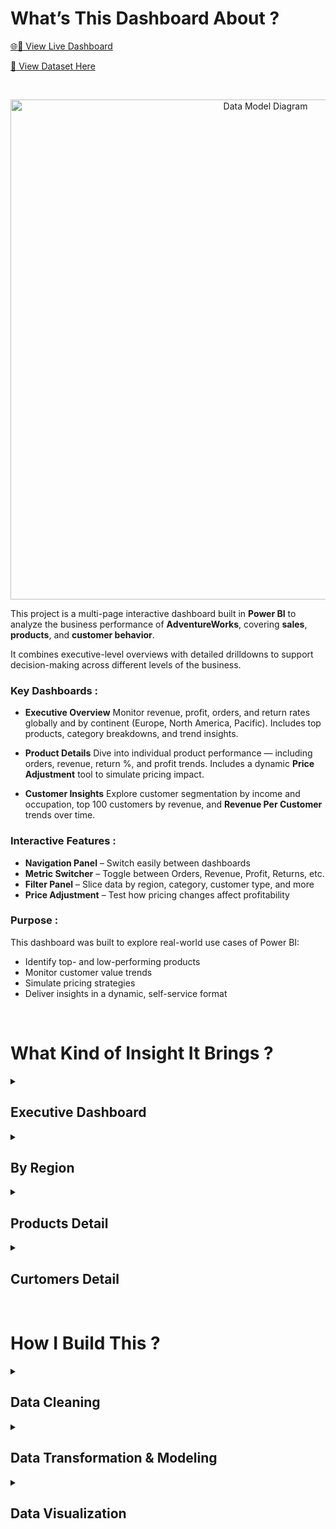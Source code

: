 # What’s This Dashboard About ?

[🌐🔗 View Live Dashboard](https://app.powerbi.com/view?r=eyJrIjoiNTg3NmMwZDYtM2E4NS00NTYxLTgyZTMtNmU0YzdkNDE3Nzk2IiwidCI6IjZhYWVjODdhLTc0NGUtNDI1MS05NGMwLTI5MWRkZDUwYmM1YSIsImMiOjEwfQ%3D%3D)

[🔗 View Dataset Here](https://learn.microsoft.com/en-us/sql/samples/adventureworks-install-configure?view=sql-server-ver17&tabs=ssms)

<br>

<p align="center">
  <img src="https://github.com/user-attachments/assets/454674b3-1843-4a77-8647-b51962917702" alt="Data Model Diagram" width="800">
</p>


This project is a multi-page interactive dashboard built in **Power BI** to analyze the business performance of **AdventureWorks**, covering **sales**, **products**, and **customer behavior**.

It combines executive-level overviews with detailed drilldowns to support decision-making across different levels of the business.


### Key Dashboards :

* **Executive Overview**
  Monitor revenue, profit, orders, and return rates globally and by continent (Europe, North America, Pacific). Includes top products, category breakdowns, and trend insights.

* **Product Details**
  Dive into individual product performance — including orders, revenue, return %, and profit trends. Includes a dynamic **Price Adjustment** tool to simulate pricing impact.

* **Customer Insights**
  Explore customer segmentation by income and occupation, top 100 customers by revenue, and **Revenue Per Customer** trends over time.



### Interactive Features :

* **Navigation Panel** – Switch easily between dashboards
* **Metric Switcher** – Toggle between Orders, Revenue, Profit, Returns, etc.
* **Filter Panel** – Slice data by region, category, customer type, and more
* **Price Adjustment** – Test how pricing changes affect profitability


### Purpose :

This dashboard was built to explore real-world use cases of Power BI:

* Identify top- and low-performing products
* Monitor customer value trends
* Simulate pricing strategies
* Deliver insights in a dynamic, self-service format

<br>

# What Kind of Insight It Brings ?

<details>
  <summary><h2>Executive Dashboard</h2></summary></summary>

## **KEY INSIGHTS**

### 1. **Overall Strong Financial Performance**

* **Total Revenue:** \$24.9M

* **Total Profit:** \$10.5M

  > The profit margin appears healthy (\~42%), indicating good cost efficiency.

* **Total Orders:** 25.2K

* **Return Rate:** 2.2%

  > This return rate is relatively low, meaning most products are well-received by customers.

<br>

### 2. **Significant Uptrend in Revenue**

* The *Revenue Trending* chart shows **steady and strong growth**, especially after mid-2021.
* Latest monthly revenue is **\$1.83M**, an increase of +3.31% from the previous month.

  > This indicates consistent growth, likely driven by effective product or marketing strategies.

<br>

### 3. **Slight Drop in Monthly Orders**

* Last month's orders: **2,146**, slightly down from the previous month (**2,165**, -0.88%).

  > Even though revenue increased, the number of orders decreased slightly. This may be due to higher average order values or more premium products being purchased.

<br>

### 4. **Top Product Categories**

* **Accessories (17K orders)** is the best-selling category, followed by **Bikes (13.9K)** and **Clothing (7K)**.

  > Focusing on Accessories could deliver strong ROI due to high volume.

<br>

### 5. **Most Ordered and Most Returned Product Types**

* **Most Ordered Product Type:** *Tires and Tubes*
* **Most Returned Product Type:** *Shorts*

  > While *Tires and Tubes* are in high demand, *Shorts* experience high returns. This may point to issues with sizing, quality, or mismatched product expectations.

<br>

### 6. **Products with Highest Return Rates**

* **Sport-100 Helmet (Red & Blue)** have the highest return rates (3.31%).
* **AWC Logo Cap** also stands out with a 3.33% return rate.

  > These products may have potential issues with quality, sizing, or customer expectations that should be investigated.

<br>

## ✅ **STRATEGIC RECOMMENDATIONS**

### A. **Evaluate Products with High Return Rates**

* Conduct customer feedback surveys on *Sport-100 Helmet* and *AWC Logo Cap*.
* Perform quality checks and improve product descriptions (fit, size, materials).

### B. **Capitalize on Accessories Category**

* Run marketing campaigns focused on Accessories, given their high order volume.
* Consider bundling or upselling to increase average order value.

### C. **Boost Order Volume**

* Although revenue is rising, order volume has dropped slightly. Launch promotions to attract new buyers or introduce loyalty programs to increase purchase frequency.

### D. **Reduce Returns in Clothing**

* Since *Shorts* have the highest return rate by type, improve size guides, product material descriptions, and provide clearer product images.

### E. **Continuously Monitor High-Return Products**

* Develop a dedicated dashboard to track return trends by SKU and category over time.

</details>


<details>
  <summary><h2>By Region</h2></summary>

  <details>
    <summary><h3>Europe Region</h3></summary>
    <p>


## **KEY INSIGHTS :**

#### 1. **Moderate Revenue and Profit**

* **Total Revenue:** \$7.8M
* **Total Profit:** \$3.3M
* **Orders:** 7,380
* **Return Rate:** 2.2%

> Compared to the global overview (\$24.9M revenue), Europe contributes **\~31% of revenue** and **\~30% of orders**, showing it is a key market. Profit margin (\~42%) remains consistent.

<br>

#### 2. **Strong Revenue Growth Trend**

* Revenue has shown **consistent growth** from 2020 to 2022, especially accelerating after mid-2021.
* **Latest Monthly Revenue:** \$0.63M (↑ +13.91% MoM)

> Europe is on a healthy growth trajectory and outperformed its previous month.

<br>

#### 3. **Order Volume Increasing**

* **Monthly Orders:** 644, up from 625 last month (↑ +3.04%)
* Revenue and orders are both increasing, indicating **healthy demand** and good customer acquisition or retention.

<br>

#### 4. **Product Category Breakdown**

* **Accessories:** 5.1K orders
* **Bikes:** 4.6K orders
* **Clothing:** 2.0K orders

> Accessories are the top-performing category, consistent with the global trend. Clothing lags behind in both volume and possibly performance.

<br>

#### 5. **High-Return Products**

* **Top Return %:**

  * Sport-100 Helmet, Black → **3.67%**
  * Sport-100 Helmet, Blue → **3.15%**
  * Sport-100 Helmet, Red → **2.79%**

> All variants of *Sport-100 Helmet* show **above-average return rates**, potentially due to sizing or comfort issues specific to European customers.

<br>

#### 6. **Most Ordered and Returned Product Types**

* **Most Ordered Type:** *Tires and Tubes*
* **Most Returned Type:** *Shorts*

> Same product behavior as global level. Shorts are likely suffering from fit/sizing dissatisfaction, which could vary regionally (e.g., EU sizing standards).

<br>

## ✅ **RECOMMENDATIONS**

### A. **Investigate Sport-100 Helmet Returns**

* All color variants have high return rates.

  * Consider region-specific adjustments (size chart in EU standards).
  * Conduct reviews or surveys in UK, France, and Germany to pinpoint issues.

### B. **Optimize Accessories Strategy**

* Accessories remain the most popular category.

  * Launch targeted promotions in EU markets for bestsellers.
  * Consider bundling accessories to lift average order value.

### C. **Improve Clothing Experience**

* Since *Shorts* are still the most returned product type:

  * Enhance product descriptions (materials, sizing charts with local standards).
  * Offer virtual try-on tools or size recommendation widgets if available.

### D. **Maintain Growth Momentum**

* Europe shows a strong MoM increase in revenue and orders.

  * Maintain or expand localized marketing strategies (e.g., language-specific campaigns).
  * Monitor seasonal impacts—prepare for peak periods with inventory and support.

    </p>
  </details>

  <details>
    <summary><h3>North America Region</h3></summary>
    <p>

## KEY INSIGHTS :

#### 1. **Strong Performance with Slight Monthly Decline**

* **Total Revenue:** \$9.7M
* **Total Profit:** \$4.1M
* **Orders:** 11.7K
* **Return Rate:** 2.1%

> North America contributes \~39% of total orders and \~39% of revenue globally, highlighting its strategic importance. Profit margin (\~42%) is in line with other regions.

<br>

#### 2. **Consistent Long-Term Growth with Recent Dip**

* Revenue has shown a **strong long-term growth trend**, but:

  * **Latest Monthly Revenue:** \$0.75M
  * **Down from Previous Month:** \$0.81M (↓ -7.55%)

> This is the **first significant monthly drop** among the dashboards. It might be seasonal or tied to campaign fatigue.

<br>

#### 3. **Order Volume Also Declining**

* **Monthly Orders:** 1,023, down from 1,074 (↓ -4.75%)

> A dip in both revenue and order count signals **potential early warning signs** of softening demand or competition.

<br>

#### 4. **Product Category Overview**

* **Accessories:** 8.4K orders (strongest)
* **Bikes:** 5.3K orders
* **Clothing:** 3.5K orders

> Accessories are again the leading category. However, **Clothing has relatively strong demand in North America** compared to Europe.

<br>

#### 5. **High Return Rate Products**

* **Top Return %:**

  * Sport-100 Helmet, Blue → 3.79%
  * HL Mountain Tire → 3.69%
  * Sport-100 Helmet, Red → 3.38%
  * Sport-100 Helmet, Black → 2.50%

> Helmets remain **problematic across regions**. HL Mountain Tire return rate is relatively high for a non-clothing item.

<br>

#### 6. **Most Ordered and Returned Product Types**

* **Most Ordered Type:** *Tires and Tubes*
* **Most Returned Type:** *Shorts*

> *Shorts* consistently appear across all regions as the most returned item, pointing to a **global product design or sizing issue**.

<br>

## ✅ **RECOMMENDATIONS**

### A. **Address the Monthly Decline in Revenue and Orders**

* Investigate root causes:

  * Was there a campaign that ended?
  * Is there competitor pressure?
* Consider launching a **targeted reactivation campaign** in US/Canada to drive volume.

### B. **Review Product Return Issues (Helmets & HL Mountain Tire)**

* Conduct QA and collect reviews for:

  * *Sport-100 Helmets* (all variants)
  * *HL Mountain Tire*
* Region-specific feedback could uncover **design or performance issues in North America terrain or climate**.

### C. **Strengthen Accessories Growth**

* With Accessories performing strongly:

  * Launch bundles or seasonal promotions (e.g. back-to-school kits, holiday gear packs).
  * Introduce loyalty points or cross-sell with helmets.

### D. **Fix Global Issue with Shorts**

* Consistently high return rate across all regions signals:

  * Likely **product sizing, fit, or material mismatch**.
  * Consider relaunching *Shorts* with improved fit guide or alternate sizing schemes (US vs EU).

### E. **Monitor North America Trends Closely**

* This is the only region showing **short-term decline** despite long-term growth.
* Monitor next month’s performance to decide if corrective action (pricing, ads, assortment) is needed.

    </p>
  </details>

  <details>
    <summary><h3>Pacific Region</h3></summary>
    <p>

## KEY INSIGHTS : 

#### 1. **Smallest Region by Volume, Yet Stable**

* **Total Revenue:** \$7.4M
* **Total Profit:** \$3.1M
* **Orders:** 6,060
* **Return Rate:** 2.3%

> Pacific contributes roughly **30% of Europe’s orders** and **\~25% of North America's revenue**, showing it’s a smaller market but still profitable. The **profit margin (\~42%)** remains healthy and consistent with other regions.

<br>

#### 2. **Sustained Growth with Positive Monthly Momentum**

* The revenue trend shows **steady growth** since 2021.
* **Monthly Revenue:** \$0.45M, up from \$0.41M (↑ +10.56%)
* **Monthly Orders:** 479, up from 466 (↑ +2.79%)

> Growth is visible both in **topline (revenue)** and **volume (orders)**, showing strong regional performance and potential.

<br>

#### 3. **Product Category Overview**

* **Bikes** lead with 4.0K orders
* **Accessories** follow with 3.5K
* **Clothing** at 1.5K

> Unlike other regions, **Bikes outperform Accessories** in this market — indicating that Australia might be more sports/cycling-enthusiast driven.

<br>

#### 4. **Returns Are Concentrated in Helmets**

* **Top Return %:**

  * Sport-100 Helmet, Red → **4.19%**
  * Sport-100 Helmet, Blue → **2.47%**
  * Water Bottle – 30 oz. → **2.43%**

> *Sport-100 Helmet, Red* has the highest return rate **across all regions** here. Helmet sizing/design may not fit Australian consumer expectations.

<br>

#### 5. **Most Ordered & Most Returned Product Types**

* **Most Ordered:** *Road Bikes*
* **Most Returned:** *Vests*

> *Road Bikes* are dominating the Australian market, confirming a trend toward **recreational or competitive cycling**. Meanwhile, *Vests* may not match seasonal needs or sizing standards.

<br>

## ✅ **RECOMMENDATIONS**

### A. **Investigate Helmet Returns**

* *Sport-100 Helmet, Red* has a **4.19% return rate**, the highest in any region.

  * Review product fit, design, and local regulations (e.g., safety certifications specific to Australia).
  * Consider region-specific sizing or helmet models.

### B. **Expand Bike Product Strategy**

* Since **Road Bikes** dominate:

  * Promote high-end and beginner road bike models.
  * Consider accessories or gear bundling specifically for road cyclists.

### C. **Monitor and Fix Vest Returns**

* As *Vests* are the most returned item:

  * Analyze returns reason codes (fit, material, seasonality).
  * Localize sizing charts or adapt product offering to climate and preferences in Australia.

### D. **Support Steady Growth with Regional Campaigns**

* Leverage the momentum (↑10% MoM revenue):

  * Launch **seasonal promotions** tied to cycling events, local holidays, or summer/winter sports.
  * Explore **partnerships with local cycling clubs or outdoor communities**.

    </p>
  </details>

</details>


<details>
  <summary><h2>Products Detail</h2></summary>

## ⛳ Product Focus: **Sport-100 Helmet, Red**

### Context & Importance :

Among the top 10 best-selling products in the AdventureWorks catalog, the **Sport-100 Helmet, Red** stands out — not just for its high order volume and revenue, but for a critical issue that risks eroding its long-term profitability: an **exceptionally high return rate of 3.33%**, the highest in its category.

This analysis dives into the underlying performance, return behavior over time, and actionable steps to mitigate the risk — transforming this product from a revenue driver with liabilities into a more stable and profitable asset.



### Performance Highlights :

The product has performed **strongly in terms of demand**:

* **2,099 total orders**, placing it **#5** in overall order volume
* **\$73,444 in revenue**, ranked **#2** among the top 10
* But with a **return rate of 3.33%**, this product generates more returned units than any other top product

Despite its commercial potential, the **monthly KPIs reveal underperformance** relative to expectations:

* Orders: **47 vs target 54**
* Revenue: **\$1,645 vs target \$1,886**
* Profit: **\$1,029 vs target \$1,181**

This underperformance is likely **driven by return-related losses**, as refunds, restocking, and logistics eat into margins.



### Return Rate Trend – What the Data Reveals :

A closer look at the return rate trend from 2021–2022 reveals **volatile and concerning behavior**:

* In **Q1 2022**, return rates spiked dramatically — **exceeding 30%** at their peak.
* This was preceded by a relatively stable period in **late 2021**, where return rates hovered around **10%**, showing that **the product can perform consistently under the right conditions**.
* After the spike, the rate gradually declined, but **never stabilized**, and showed another uptick around **May–June 2022**.

These spikes likely stem from:

* **Post-holiday returns** (gifting mismatch)
* **Product quality inconsistencies** across production batches
* **Sizing misunderstandings** or inaccurate product descriptions
* Potential **regional misalignment**, where helmet sizing or regulations don’t match customer expectations (e.g., Australia vs Europe)



### ⚠️ Key Challenges Identified :

* **Profitability erosion** due to high return rates
* **Inconsistent customer experience**, risking trust and satisfaction
* **Unmet performance targets**, despite strong demand
* **Operational inefficiencies**, possibly tied to QA or product-market fit



## ✅ Recommendations & Next Steps :

To address both performance underachievement and return volatility, the following multi-pronged strategy is recommended:

### 1. Deep-Dive Return Investigation

* Survey customers who returned this helmet to capture **why** (size, comfort, expectation mismatch, safety perception, etc.)
* Cross-check return timing with **batch production records**
* Localize feedback (e.g., Are returns higher in the Pacific than in Europe?)

### 2. Fix Sizing and Product Communication

* Add a detailed **helmet sizing guide** with measurements in cm/inches
* Include **fit suggestions** (e.g., snug/loose fit) and **model visuals**
* Clarify any safety compliance by region (e.g., certifications for AU/EU/US markets)

### 3. Quality Control & Batch Audits

* Flag this SKU for **enhanced quality assurance**, especially if spikes align with specific production periods
* Consider doing **smaller batch releases** post-fix to validate improvements

### 4. Strategic Pricing & Bundling

* Simulated scenarios show that **a 5–10% price increase** does not heavily impact adjusted profit
* Consider bundling with accessories (e.g., pads, gloves) to increase perceived value and reduce standalone return risk

### 5. Monitoring & Early Warning Triggers

* Set up **weekly alerts** if return rates exceed a 15% threshold
* Link return data to customer service reports, product reviews, or channel-specific behavior


### Summary :

> The **Sport-100 Helmet, Red** presents a classic case of a high-potential product undermined by operational blind spots. It sells well, generates strong revenue, and is clearly in demand — but without intervention, its **volatile return pattern** threatens both margins and customer experience.
>
> By improving product communication, enhancing QA, segmenting return causes, and strategically adjusting price and bundling, this product can evolve from a risk to a resilient revenue engine.



</details>



<details>
  <summary><h2>Curtomers Detail</h2></summary>

### Period Covered: Jan 2020 – Jul 2022


##  **Customer Overview**

| Metric                                   | Value                                 |
| ---------------------------------------- | ------------------------------------- |
| **Unique Customers**                     | 17,400                                |
| **Average Revenue per Customer**         | \$1,431                               |
| **Top Customer (by Revenue)**            | Mr. Maurice Shan – \$12.4K (6 orders) |
| **Total Revenue from Top 100 Customers** | \$615,329 (1,272 orders)              |



##  **Trend Analysis**

### 1.  **Declining Revenue per Customer**

* The average revenue per customer **dropped from \$3,000+ in early 2020 to \~\$1,000 in 2022**.
* Two sharp declines occurred:

  * **Mid-2020** and **mid-2021**, possibly due to:

    * Influx of lower-spending customers
    * Product or pricing model change
    * Shift to volume-focused strategy

### 2. **Growth in Total Customers**

* The total customer base increased steadily from 2021 onwards.
* Suggests success in **acquisition**, but **retention and spend per customer are weakening**.



## **Customer Segmentation Insights**

### **By Income Level**

* **Low income:** 10.3K orders
* **Average income:** 11.6K orders (🔝 dominant)
* **High income:** 2.8K orders

> The brand primarily appeals to the **middle-income segment**, leaving **high-income potential untapped**.



###  **By Occupation**

* **Professionals:** 7.9K orders (🔝 highest)
* **Skilled Manual:** 6.0K orders
* **Management:** 4.4K orders

> Strong traction among **Professionals**, but **Management** could be targeted more strategically.



###  **Top 100 Customers**

* Represent a **small, high-value segment** (\~0.6% of customer base).
* Average spend per top customer: **\~\$6.1K**
* Opportunity to **retain and grow** this cohort with VIP programs or early-access deals.



## **Risks & Concerns**

* **Customer value erosion** over time could hurt profitability.
* **High-value customers may be churning or not returning** as frequently.
* **Heavy reliance on mid-income & professional segments** may limit diversification.



## ✅ **Recommendations**

### A. **Upsell to High-Income Segment**

* Launch premium product lines or exclusive bundles.
* Target campaigns with prestige, sustainability, or advanced tech messaging.

### B. **Re-engage Top Customers**

* Personalized follow-ups, loyalty rewards, or subscription-based benefits.

### C. **Improve Revenue per Customer**

* Implement tiered loyalty programs (Silver/Gold/Platinum).
* Offer incentives for increasing basket size or repeat purchases.

### D. **Deep-Dive into Drop-off Causes**

* Investigate 2020 & 2021 revenue drops:

  * Product line changes?
  * Shift in pricing?
  * Shift to B2C from B2B?

### E. **Strengthen High-Value Customer Retention**

* Create dashboards to monitor:

  * Return rate of top 5% of customers
  * Order frequency trends
  * Cart abandonment (if available)


</details>
 <br>
 
# How I Build This ?

<details>
  <summary><h2>Data Cleaning</h2></summary>

* Renamed tables and fields to make them more **readable** and consistent across the model.
* Standardized **data types** (e.g., date, numeric, text) to ensure accurate calculations and visualizations.
* Identified and handled **duplicate records** and **blank values** to maintain data integrity.
 <br>
</details>

 
<details>
  <summary><h2>Data Transformation & Modeling</h2></summary>

* **Merged Sales Datasets (2020–2022):** Combined separate yearly sales datasets into a single fact table for a unified analysis.
* **Calendar Lookup Table:** Built a date hierarchy (Year > Quarter > Month > Day) to support time-based analysis and period comparisons.
* **Customer Lookup Table:** Added a **Full Name** column by concatenating first and last names for better readability in visuals.
* **Territory Lookup Table:** Created a **territory hierarchy** (Continent > Country) to enable drill-down geographic analysis.
* **Measure Table:** Organized all DAX measures into a central table for better manageability.
* Defined **one-to-many relationships** between fact tables (Sales) and dimension tables (Calendar, Customers, Products, Territory) following a **star schema** for optimized performance and clean DAX logic.

<p align="center">
  <img src="https://github.com/user-attachments/assets/6537fcb6-9ea3-41b6-b6d9-1561deb52309" alt="Data Model Diagram" width="650">
</p>





## **Slicer Tables**

These custom tables were added to enhance interactivity and support dynamic analysis:

* **Customer Metric Adjustment:** Toggle between viewing trends for total customers and average revenue per customer over time.
* **Price Adjustment (%):**

  ```DAX
  Price Adjustment (%) = GENERATESERIES(-1, 1, 0.1)
  ```

  Allows simulation of pricing scenarios from -100% to +100% in 10% increments.
* **Product Matrix Selection:** Enables users to analyze revenue, profit, return rate, and order trends for specific products over time.


<p align="center">
  <img src="https://github.com/user-attachments/assets/1e3754d0-6981-4588-b256-a65035845e0e" alt="Data Model Diagram" width="550">
</p>



## **DAX Measures :**

#### Base Measures

* `Total Revenue`, `Total Orders`, `Total Profit`, `Total Return`, `Return Rate`
* `Total Customers`, `Average Revenue per Customer`

#### Previous Month Measures

* `Prev. Month Revenue`, `Prev. Month Orders`, `Prev. Month Returns`

> Used for month-over-month trend comparisons.

#### Target Measures

* `Orders Target`, `Revenue Target`, `Profit Target`

> To benchmark actual performance against predefined goals.

#### Further Analysis Measures

* Additional DAX measures created as **reserves for future analysis**.
* Not currently used in the dashboard visuals but prepared to enable deeper insights when required.

<br>
</details>


<details>
  <summary><h2>Data Visualization</h1></summary>

  <details>
    <summary><h4>Executive Dasboard</h4></summary>
    <p>

    
<p align="center">
  <img src="https://github.com/user-attachments/assets/bafc3f57-6d11-471f-84c3-cc8e89e01e47" alt="Data Model Diagram" width="650">
</p>


## 1️⃣ Purpose

This dashboard serves as a **comprehensive executive summary** of AdventureWorks' overall sales performance, designed to provide key stakeholders with a quick and actionable view of business health across three years of data. It helps answer questions such as:

* How is the business performing in terms of revenue, profit, and orders?
* Which product categories and SKUs are driving sales or returns?
* How do monthly trends evolve over time?
* What products may need attention based on performance and return behavior?



## 2️⃣ Measures Used

* **Total Revenue**
* **Total Profit**
* **Total Orders**
* **Return Rate (%)**
  


## 3️⃣ Reason for Choosing This Visualization

* **Multiple Layers of Insight**: Combines high-level KPIs (top row) with temporal trends, product-level insights, and categorical breakdowns in one cohesive layout.
* **Executive-friendly**: Top KPIs are prominently displayed with clear font hierarchy and contrasting color for instant readability.
* **Trend Tracking**: The revenue line chart with a moving average baseline helps detect seasonal performance, growth, or disruptions.
* **Action-Oriented**: Highlighting return rates in the product table (with red shading) draws attention to problematic SKUs.
* **Comparative Context**: Monthly comparisons help users monitor short-term changes while staying aligned with long-term trends.
* **Category-Level Insight**: Bar chart on the right shows where the bulk of orders are coming from, helping guide strategic focus.



✅ This dashboard is particularly effective as an **entry point into deeper analysis**, enabling decision-makers to identify areas worth drilling into — such as regional dashboards, product diagnostics, or customer segmentation views.

        
  </p>
  </details>



  <details>
    <summary><h4>Product Detail Dasboard</h4></summary>
    <p>


<p align="center">
  <img src="https://github.com/user-attachments/assets/f5f8864c-b2f3-484d-a02d-9019e8322b75" alt="Data Model Diagram" width="650">
</p>



#### 1️⃣ Purpose 
This dashboard is designed to perform a **deep-dive diagnostic analysis** on an individual product—**Sport-100 Helmet, Red**—focusing on its performance across revenue, profit, and return rate. It enables users to:

* Evaluate how the product is performing **against sales targets**.
* Track **profitability trends**, including how profit changes under **simulated price adjustments**.
* Analyze the **return rate volatility** over time to understand post-sale customer dissatisfaction.
* Use **dynamic toggles (Product Matrix Selector)** to switch between performance metrics for time-based trend comparison.

This supports more informed **product-level decisions**, such as pricing strategy, promotional planning, or quality control.



#### 2️⃣ Measures Displayed

1. **Performance vs Target**

   * Monthly Orders vs Target → (206 / 270)
   * Monthly Revenue vs Target → (\$7,208 / \$9,430)
   * Monthly Profit vs Target → (\$4,512 / \$5,903)

2. **Profitability Tracking**

   * **Total Profit** (black line)
   * **Adjusted Profit** (cyan line), based on +10% price increase simulation

3. **Return Rate Trend**

   * Area chart showing **Return %** trend over time, visualizing spikes and dips in product return behavior.

4. **Interactive Elements**

   * **Price Adjustment (%)** → slider allows simulation of different price scenarios (e.g., +10% in this view).
   * **Product Matrix Selection** → enables user to switch between Orders, Revenue, Profit, Return, or Return % for time-based analysis.



#### 3️⃣ Reason for Choosing This Visualization

This multi-layered visual layout is chosen to provide a **360-degree view** of product health, all in one place. The reasons include:

* **KPI Gauges** offer a quick glance at target performance gaps.
* **Line charts with adjustable parameters** (e.g., price) allow for **what-if analysis**, giving business users tools to simulate outcomes.
* **Return rate trend** helps uncover post-sale pain points and detect quality or expectation issues.
* The interactive matrix selector encourages **exploratory analysis**, empowering users to diagnose beyond standard KPIs.

This design enables data-driven decisions around **product improvement, marketing strategies, or pricing adjustments**, especially for products showing warning signs like high return rates or underperformance.


        
</p>
  </details>



  <details>
    <summary><h4>CusTomers Details Dashboard</h4></summary>
    <p>

<p align="center">
  <img src="https://github.com/user-attachments/assets/b542d34a-8431-4323-9371-6842b016a08f" alt="Data Model Diagram" width="650">
</p>




#### 1️⃣ Purpose 

This dashboard is designed to provide a **comprehensive view of customer behavior and value**. It helps stakeholders understand:

* How many unique customers are contributing to revenue.
* The **average revenue per customer**, showing how customer value changes over time.
* Segmentation of customer orders by **income level** and **occupation**, to identify high-value demographic groups.
* Top 100 customers by revenue and their individual contribution to the business.
* Trends in customer base growth and revenue per customer across different time periods.

This enables marketing, sales, and strategy teams to focus on **retention of high-value customers** and to design targeted campaigns.



#### 2️⃣ Measures Displayed

* **Unique Customers**: Total distinct customers (17.4K).
* **Revenue Per Customer**: Average revenue generated per customer (\$1,431).
* **Customer Trend Metrics**:

  * Total Customers (line chart with trendline).
  * Revenue Per Customer (toggle option in the line chart).
* **Customer Segmentation**:

  * Pie charts showing order distribution by income level (High, Average, Low).
  * Pie charts showing order distribution by occupation (Management, Professional, Skilled Manual).
* **Top 100 Customers Table**:

  * Customer name, total orders, and revenue contribution.
* **Top Customer Highlight**:

  * Shows the customer with the highest revenue, including total orders and revenue generated.



#### 3️⃣ Reason for Choosing This Visualization
This visualization was chosen because it brings together **key customer-related metrics and demographics in a single interactive view**, allowing users to:

* Quickly identify the most valuable customers and demographic segments.
* Monitor trends in customer acquisition and spending habits over time with the toggle for Total Customers vs. Revenue Per Customer.
* Explore detailed customer data (Top 100 table) while keeping a high-level summary (KPI cards).
* Understand customer diversity and segment performance using **visual groupings (donut charts)** for income and occupation.

By combining **high-level KPIs, trend analysis, and granular details**, this design supports **strategic decisions** about customer retention, loyalty programs, and market targeting.


✅ This dashboard acts as a **bridge between sales performance and customer analytics**, enabling a deeper understanding of the “who” behind revenue figures.
    
</p>
  </details>


<details>
    <summary><h4>Navigation Panel & Custom Tooltip</h4></summary>
    <p>


<table>
  <tr>
    <td width="5%">
      <img src="https://github.com/user-attachments/assets/dc46c5cf-424c-436b-b5e8-0ced71c89309" alt="Deskripsi Gambar" width="100">
    </td>
    <td width="60%">
      <h3>Navigation Panel : </h3>
      <p>

### 1️⃣ Purpose
The navigation panel acts as a centralized sidebar for navigating between dashboards and accessing filters. It includes:

Navigation buttons to switch between Executive Overview, Product Details, and Customer Insights dashboards.

A Filter Panel toggle (hide/unhide) that reveals filtering options for:

* Year (time-based analysis)

* Country/Region (geographic segmentation)

This design gives users full control to explore data at different levels and focus on specific periods or locations without leaving the current page.

### 2️⃣ Reason for Choosing this Visualization

* Seamless navigation: Simplifies movement between report pages for a smooth user journey.

* Dynamic filtering: The hide/unhide filter panel prevents visual clutter and makes filters easily accessible when needed.

* Modern UI feel: Mimics the navigation drawer found in modern apps, making it intuitive for users.

* Space-efficient: Keeps the main canvas clean for visualizations while providing powerful interactivity on demand.


  </p>
    </td>
  </tr>
</table>

<br>

<table>
  <tr>
    <td width="40%">
      <img src="https://github.com/user-attachments/assets/be009c64-7263-459c-919f-6d75b5bc57ea" alt="Deskripsi Gambar" width="500">
    </td>
    <td width="40%">
      <h3>Custom Tooltip: </h3>
      <p>


### 1️⃣ Purpose
This tooltip gives users quick, in-depth context about each product category when they hover over a bar. It includes:

* Total Orders, Revenue, Profit, Return, and Return Rate.
* A sparkline showing Weekly Orders trends over time.
* This design enriches the bar chart without adding extra visuals to the dashboard.

### 2️⃣ Reason for Choosing this Visualization

* Enhances interactivity: Adds depth to a simple bar chart by revealing additional metrics and trends on hover.
* Compact insights: Allows detailed data exploration without taking up space in the main layout.
* Supports quick analysis: Helps users spot anomalies or seasonality within specific categories instantly.


  </p>
  </td>
  </tr>
</table>

</details>



